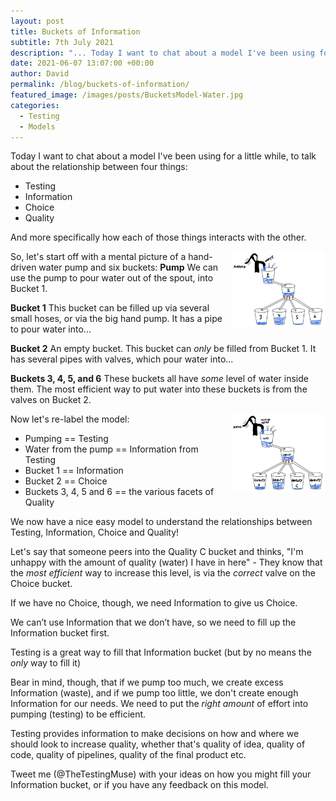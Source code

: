 ```yaml
---
layout: post
title: Buckets of Information
subtitle: 7th July 2021
description: "... Today I want to chat about a model I've been using for a little while, to talk about the relationship between four things - Testing, Information, Choice, and Quality. More specifically, how each of those things interacts with the other..."
date: 2021-06-07 13:07:00 +00:00
author: David
permalink: /blog/buckets-of-information/
featured_image: /images/posts/BucketsModel-Water.jpg
categories:
  - Testing
  - Models
---
```


Today I want to chat about a model I've been using for a little while, to talk about the relationship between four things:
- Testing
- Information
- Choice
- Quality

And more specifically how each of those things interacts with the other.

<img src="/images/posts/BucketsModel-Water.jpg" alt="Hand-drawn picture depicting several buckets and pipes. The bottom of each bucket connects to a lower bucket via a pipe" style="float:right; margin-left: 10px; width:30%;" />

So, let's start off with a mental picture of a hand-driven water pump and six buckets:
**Pump**
We can use the pump to pour water out of the spout, into Bucket 1.

**Bucket 1**
This bucket can be filled up via several small hoses, or via the big hand pump.
It has a pipe to pour water into...

**Bucket 2**
An empty bucket. This bucket can _only_ be filled from Bucket 1.
It has several pipes with valves, which pour water into...

**Buckets 3, 4, 5, and 6**
These buckets all have _some_ level of water inside them.
The most efficient way to put water into these buckets is from the valves on Bucket 2.

<img src="/images/posts/BucketsModel-Testing.jpg" alt="Hand-drawn picture depicting several buckets and pipes. The bottom of each bucket connects to a lower bucket via a pipe" style="float:right; margin-left: 10px; width:30%;" />

Now let's re-label the model:
- Pumping == Testing
- Water from the pump == Information from Testing
- Bucket 1 == Information
- Bucket 2 == Choice
- Buckets 3, 4, 5 and 6 == the various facets of Quality

We now have a nice easy model to understand the relationships between Testing, Information, Choice and Quality!

Let's say that someone peers into the Quality C bucket and thinks, "I'm unhappy with the amount of quality (water) I have in here" - They know that the _most efficient_ way to increase this level, is via the _correct_ valve on the Choice bucket.

If we have no Choice, though, we need Information to give us Choice.

We can’t use Information that we don’t have, so we need to fill up the Information bucket first.

Testing is a great way to fill that Information bucket (but by no means the _only_ way to fill it)

Bear in mind, though, that if we pump too much, we create excess Information (waste), and if we pump too little, we don't create enough Information for our needs. We need to put the _right amount_ of effort into pumping (testing) to be efficient.

Testing provides information to make decisions on how and where we should look to increase quality, whether that's quality of idea, quality of code, quality of pipelines, quality of the final product etc.

Tweet me (@TheTestingMuse) with your ideas on how you might fill your Information bucket, or if you have any feedback on this model.

